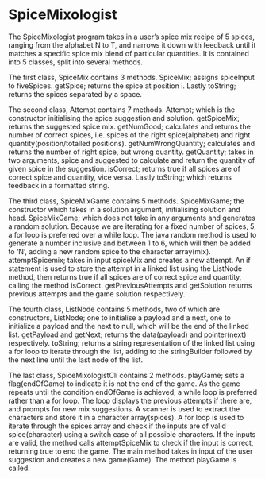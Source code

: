 # SpiceMixologist

The SpiceMixologist program takes in a user’s spice mix recipe of 5 spices, ranging from the alphabet N to T, and narrows it down with feedback until it matches a specific spice mix blend of particular quantities. It is contained into 5 classes, split into several methods.

The first class, SpiceMix contains 3 methods. SpiceMix; assigns spiceInput to fiveSpices. getSpice; returns the spice at position i. Lastly toString; returns the spices separated by a space.

The second class, Attempt contains 7 methods. Attempt; which is the constructor initialising the spice suggestion and solution. getSpiceMix; returns the suggested spice mix. getNumGood; calculates and returns the number of correct spices, i.e. spices of the right spice(alphabet) and right quantity(position/totalled positions). getNumWrongQuantity; calculates and returns the number of right spice, but wrong quantity. getQuantity; takes in two arguments, spice and suggested to calculate and return the quantity of given spice in the suggestion. isCorrect; returns true if all spices are of correct spice and quantity, vice versa. Lastly toString; which returns feedback in a formatted string.

The third class, SpiceMixGame contains 5 methods. SpiceMixGame; the constructor which takes in a solution argument, initialising solution and head. SpiceMixGame; which does not take in any arguments and generates a random solution. Because we are iterating for a fixed number of spices, 5, a for loop is preferred over a while loop. The java random method is used to generate a number inclusive and between 1 to 6, which will then be added to ‘N’, adding a new random spice to the character array(mix). attemptSpicemix; takes in input spiceMix and creates a new attempt. An if statement is used to store the attempt in a linked list using the ListNode method, then returns true if all spices are of correct spice and quantity, calling the method isCorrect. getPreviousAttempts and getSolution returns previous attempts and the game solution respectively.

The fourth class, ListNode contains 5 methods, two of which are constructors, ListNode; one to initialise a payload and a next, one to initialize a payload and the next to null, which will be the end of the linked list. getPayload and getNext; returns the data(payload) and pointer(next) respectively. toString; returns a string representation of the linked list using a for loop to iterate through the list, adding to the stringBuilder followed by the next line until the last node of the list.

The last class, SpiceMixologistCli contains 2 methods. playGame; sets a flag(endOfGame) to indicate it is not the end of the game. As the game repeats until the condition endOfGame is achieved, a while loop is preferred rather than a for loop. The loop displays the previous attempts if there are, and prompts for new mix suggestions. A scanner is used to extract the characters and store it in a character array(spices). A for loop is used to iterate through the spices array and check if the inputs are of valid spice(character) using a switch case of all possible characters. If the inputs are valid, the method calls attemptSpiceMix to check if the input is correct, returning true to end the game. The main method takes in input of the user suggestion and creates a new game(Game). The method playGame is called.
